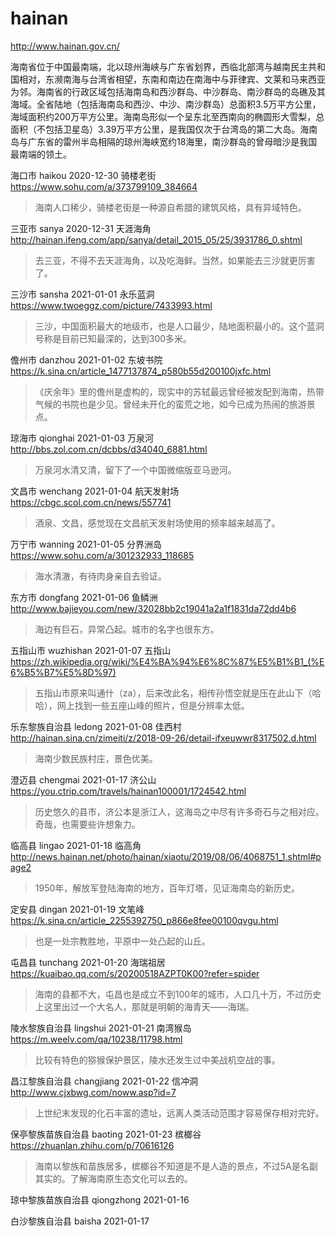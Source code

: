 # hainan

http://www.hainan.gov.cn/

海南省位于中国最南端，北以琼州海峡与广东省划界，西临北部湾与越南民主共和国相对，东濒南海与台湾省相望，东南和南边在南海中与菲律宾、文莱和马来西亚为邻。海南省的行政区域包括海南岛和西沙群岛、中沙群岛、南沙群岛的岛礁及其海域。全省陆地（包括海南岛和西沙、中沙、南沙群岛）总面积3.5万平方公里，海域面积约200万平方公里。海南岛形似一个呈东北至西南向的椭圆形大雪梨，总面积（不包括卫星岛）3.39万平方公里，是我国仅次于台湾岛的第二大岛。海南岛与广东省的雷州半岛相隔的琼州海峡宽约18海里，南沙群岛的曾母暗沙是我国最南端的领土。

海口市 haikou 2020-12-30 骑楼老街 https://www.sohu.com/a/373799109_384664

> 海南人口稀少，骑楼老街是一种源自希腊的建筑风格，具有异域特色。

三亚市 sanya 2020-12-31 天涯海角 http://hainan.ifeng.com/app/sanya/detail_2015_05/25/3931786_0.shtml

> 去三亚，不得不去天涯海角，以及吃海鲜。当然，如果能去三沙就更厉害了。

三沙市 sansha 2021-01-01 永乐蓝洞 https://www.twoeggz.com/picture/7433993.html

> 三沙，中国面积最大的地级市，也是人口最少，陆地面积最小的。这个蓝洞号称是目前已知最深的，达到300多米。

儋州市 danzhou 2021-01-02 东坡书院 https://k.sina.cn/article_1477137874_p580b55d200100jxfc.html

> 《庆余年》里的儋州是虚构的，现实中的苏轼最远曾经被发配到海南，热带气候的书院也是少见。曾经未开化的蛮荒之地，如今已成为热闹的旅游景点。

琼海市 qionghai 2021-01-03 万泉河 http://bbs.zol.com.cn/dcbbs/d34040_6881.html

> 万泉河水清又清，留下了一个中国微缩版亚马逊河。

文昌市 wenchang 2021-01-04 航天发射场 https://cbgc.scol.com.cn/news/557741

> 酒泉、文昌，感觉现在文昌航天发射场使用的频率越来越高了。

万宁市 wanning 2021-01-05 分界洲岛 https://www.sohu.com/a/301232933_118685

> 海水清澈，有待肉身亲自去验证。

东方市 dongfang 2021-01-06 鱼鳞洲 http://www.bajieyou.com/new/32028bb2c19041a2a1f1831da72dd4b6

> 海边有巨石，异常凸起。城市的名字也很东方。

五指山市 wuzhishan 2021-01-07 五指山 https://zh.wikipedia.org/wiki/%E4%BA%94%E6%8C%87%E5%B1%B1_(%E6%B5%B7%E5%8D%97)

> 五指山市原来叫通什（za），后来改此名，相传孙悟空就是压在此山下（哈哈），网上找到一些五座山峰的照片，但是分辨率太低。

乐东黎族自治县 ledong 2021-01-08 佳西村 http://hainan.sina.cn/zimeiti/z/2018-09-26/detail-ifxeuwwr8317502.d.html

> 海南少数民族村庄，景色优美。

澄迈县 chengmai 2021-01-17 济公山 https://you.ctrip.com/travels/hainan100001/1724542.html

> 历史悠久的县市，济公本是浙江人，这海岛之中尽有许多奇石与之相对应。奇哉，也需要些许想象力。

临高县 lingao 2021-01-18 临高角 http://news.hainan.net/photo/hainan/xiaotu/2019/08/06/4068751_1.shtml#page2

> 1950年，解放军登陆海南的地方，百年灯塔，见证海南岛的新历史。

定安县 dingan 2021-01-19 文笔峰 https://k.sina.cn/article_2255392750_p866e8fee00100qvgu.html

> 也是一处宗教胜地，平原中一处凸起的山丘。

屯昌县 tunchang 2021-01-20 海瑞祖居 https://kuaibao.qq.com/s/20200518AZPT0K00?refer=spider

> 海南的县都不大，屯昌也是成立不到100年的城市，人口几十万，不过历史上这里出过一个大名人，那就是明朝的海青天——海瑞。

陵水黎族自治县 lingshui 2021-01-21 南湾猴岛 https://m.weelv.com/qa/10238/11798.html

> 比较有特色的猕猴保护景区，陵水还发生过中美战机空战的事。

昌江黎族自治县 changjiang 2021-01-22 信冲洞 http://www.cjxbwg.com/noww.asp?id=7

> 上世纪末发现的化石丰富的遗址，远离人类活动范围才容易保存相对完好。

保亭黎族苗族自治县 baoting 2021-01-23 槟榔谷 https://zhuanlan.zhihu.com/p/70616126

> 海南以黎族和苗族居多，槟榔谷不知道是不是人造的景点，不过5A是名副其实的。了解海南原生态文化可以去的。

琼中黎族苗族自治县 qiongzhong 2021-01-16

白沙黎族自治县 baisha 2021-01-17
